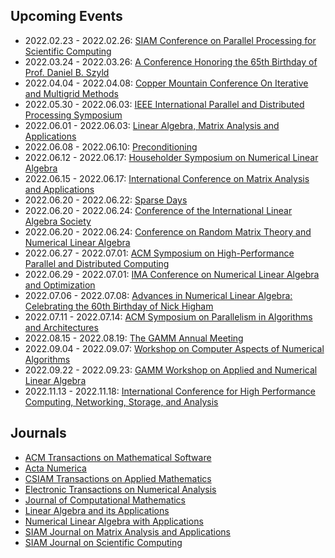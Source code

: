 ## Upcoming Events

* 2022.02.23 - 2022.02.26: [SIAM Conference on Parallel Processing for Scientific Computing](https://www.siam.org/conferences/cm/conference/pp22)
* 2022.03.24 - 2022.03.26: [A Conference Honoring the 65th Birthday of Prof. Daniel B. Szyld](https://www.maths.tcd.ie/~ksoodha/szyld2022/)
* 2022.04.04 - 2022.04.08: [Copper Mountain Conference On Iterative and Multigrid Methods](https://grandmaster.colorado.edu/copper/)
* 2022.05.30 - 2022.06.03: [IEEE International Parallel and Distributed Processing Symposium](https://www.ipdps.org)
* 2022.06.01 - 2022.06.03: [Linear Algebra, Matrix Analysis and Applications](https://congresosalcala.fgua.es/alama2022/)
* 2022.06.08 - 2022.06.10: [Preconditioning](https://www.chemnitz-am.de/precond2022/)
* 2022.06.12 - 2022.06.17: [Householder Symposium on Numerical Linear Algebra](https://users.ba.cnr.it//iac/irmanm21/HHXXI/index.html)
* 2022.06.15 - 2022.06.17: [International Conference on Matrix Analysis and Applications](https://sites.google.com/view/icmaa-2022)
* 2022.06.20 - 2022.06.22: [Sparse Days](https://sparsedays.cerfacs.fr)
* 2022.06.20 - 2022.06.24: [Conference of the International Linear Algebra Society](http://ilas2020.ie)
* 2022.06.20 - 2022.06.24: [Conference on Random Matrix Theory and Numerical Linear Algebra](http://faculty.washington.edu/trogdon/RMT+NLA/index.html)
* 2022.06.27 - 2022.07.01: [ACM Symposium on High-Performance Parallel and Distributed Computing](http://www.hpdc.org)
* 2022.06.29 - 2022.07.01: [IMA Conference on Numerical Linear Algebra and Optimization](https://ima.org.uk/12530/7th-ima-conference-on-numerical-linear-algebra-and-optimization/)
* 2022.07.06 - 2022.07.08: [Advances in Numerical Linear Algebra: Celebrating the 60th Birthday of Nick Higham](https://nla-group.org/njh60/)
* 2022.07.11 - 2022.07.14: [ACM Symposium on Parallelism in Algorithms and Architectures](https://spaa.acm.org)
* 2022.08.15 - 2022.08.19: [The GAMM Annual Meeting](https://jahrestagung.gamm-ev.de)
* 2022.09.04 - 2022.09.07: [Workshop on Computer Aspects of Numerical Algorithms](https://fedcsis.org/2022/cana)
* 2022.09.22 - 2022.09.23: [GAMM Workshop on Applied and Numerical Linear Algebra](https://sites.google.com/view/gammanla2022/)
* 2022.11.13 - 2022.11.18: [International Conference for High Performance Computing, Networking, Storage, and Analysis](https://sc22.supercomputing.org)

## Journals

* [ACM Transactions on Mathematical Software](https://dl.acm.org/toc/toms/current)
* [Acta Numerica](https://www.cambridge.org/core/journals/acta-numerica)
* [CSIAM Transactions on Applied Mathematics](https://www.global-sci.org/csiam-am)
* [Electronic Transactions on Numerical Analysis](https://etna.math.kent.edu)
* [Journal of Computational Mathematics](https://www.global-sci.org/jcm)
* [Linear Algebra and its Applications](https://www.sciencedirect.com/journal/linear-algebra-and-its-applications/issues)
* [Numerical Linear Algebra with Applications](https://onlinelibrary.wiley.com/journal/10991506)
* [SIAM Journal on Matrix Analysis and Applications](https://epubs.siam.org/toc/sjmael/current)
* [SIAM Journal on Scientific Computing](https://epubs.siam.org/toc/sijcd4/current)